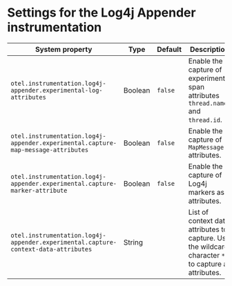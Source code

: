 # Settings for the Log4j Appender instrumentation

| System property | Type    | Default | Description                                          |
|---|---------|--|------------------------------------------------------|
| `otel.instrumentation.log4j-appender.experimental-log-attributes` | Boolean | `false` | Enable the capture of experimental span attributes `thread.name` and `thread.id`. |
| `otel.instrumentation.log4j-appender.experimental.capture-map-message-attributes` | Boolean | `false` | Enable the capture of `MapMessage` attributes. |
| `otel.instrumentation.log4j-appender.experimental.capture-marker-attribute` | Boolean | `false` | Enable the capture of Log4j markers as attributes. |
| `otel.instrumentation.log4j-appender.experimental.capture-context-data-attributes` | String  |  | List of context data attributes to capture. Use the wildcard character `*` to capture all attributes. |

[source code attributes]: https://github.com/open-telemetry/opentelemetry-specification/blob/main/specification/trace/semantic_conventions/span-general.md#source-code-attributes
